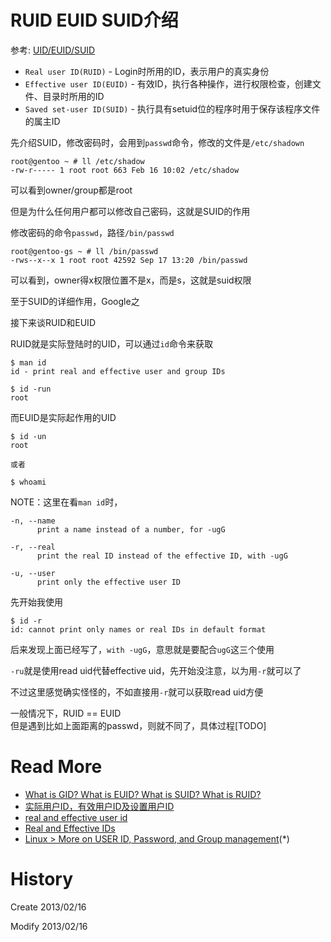 # RUID EUID SUID介绍 #

参考: [UID/EUID/SUID](http://blog.cykerway.com/post/396)

* `Real user ID(RUID)` - Login时所用的ID，表示用户的真实身份
* `Effective user ID(EUID)` - 有效ID，执行各种操作，进行权限检查，创建文件、目录时所用的ID
* `Saved set-user ID(SUID)` - 执行具有setuid位的程序时用于保存该程序文件的属主ID

先介绍SUID，修改密码时，会用到`passwd`命令，修改的文件是`/etc/shadown`

	root@gentoo ~ # ll /etc/shadow
	-rw-r----- 1 root root 663 Feb 16 10:02 /etc/shadow

可以看到owner/group都是root

但是为什么任何用户都可以修改自己密码，这就是SUID的作用

修改密码的命令`passwd`，路径`/bin/passwd`

	root@gentoo-gs ~ # ll /bin/passwd
	-rws--x--x 1 root root 42592 Sep 17 13:20 /bin/passwd

可以看到，owner得x权限位置不是x，而是s，这就是suid权限

至于SUID的详细作用，Google之


接下来谈RUID和EUID

RUID就是实际登陆时的UID，可以通过`id`命令来获取

	$ man id
	id - print real and effective user and group IDs

	$ id -run
	root


而EUID是实际起作用的UID

	$ id -un
	root

	或者

	$ whoami


NOTE：这里在看`man id`时，

	-n, --name
		  print a name instead of a number, for -ugG

	-r, --real
		  print the real ID instead of the effective ID, with -ugG

	-u, --user
		  print only the effective user ID


先开始我使用


	$ id -r
	id: cannot print only names or real IDs in default format


后来发现上面已经写了，`with -ugG`，意思就是要配合`ugG`这三个使用

`-ru`就是使用read uid代替effective uid，先开始没注意，以为用`-r`就可以了

不过这里感觉确实怪怪的，不如直接用`-r`就可以获取read uid方便


一般情况下，RUID == EUID  
但是遇到比如上面距离的passwd，则就不同了，具体过程[TODO]


# Read More #

* [What is GID? What is EUID? What is SUID? What is RUID?](http://centoscert.com/content/what-gid-what-euid-what-suid-what-ruid)
* [实际用户ID，有效用户ID及设置用户ID](http://blog.csdn.net/guosha/article/details/2679334)
* [real and effective user id](http://en.allexperts.com/q/Unix-Linux-OS-1064/real-effective-user-id.htm)
* [Real and Effective IDs](http://www.makelinux.net/alp/083)
* [Linux > More on USER ID, Password, and Group management](http://www.cyberciti.biz/tips/linux-more-on-user-id-password-and-group-management.html)(*)


# History #

Create 2013/02/16

Modify 2013/02/16
